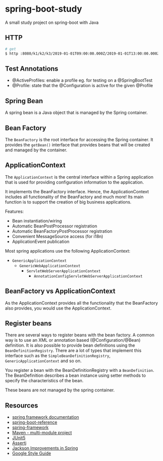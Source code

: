 # spring-boot-study

A small study project on spring-boot with Java

## HTTP

```bash
# get
$ http :8080/k1/k2/k3/2019-01-01T09:00:00.000Z/2019-01-01T13:00:00.000Z
```

## Test Annotations

- @ActiveProfiles: enable a profile eg. for testing on a @SpringBootTest
- @Profile: state that the @Configuration is active for the given @Profile

## Spring Bean
A spring bean is a Java object that is managed by the Spring container.

## Bean Factory
The `BeanFactory` is the root interface for accessing the Spring container. It provides the `getBean()` interface that provides beans that will be created and managed by the container.

## ApplicationContext
The `ApplicationContext` is the central interface within a Spring application that is used for providing configuration information to the application.

It implements the BeanFactory interface. Hence, the ApplicationContext includes all functionality of the BeanFactory and much more! Its main function is to support the creation of big business applications.

Features:

- Bean instantiation/wiring
- Automatic BeanPostProcessor registration
- Automatic BeanFactoryPostProcessor registration
- Convenient MessageSource access (for i18n)
- ApplicationEvent publication

Most spring applications use the following ApplicationContext:

- `GenericApplicationContext`
  - `GenericWebApplicationContext`
    - `ServletWebServerApplicationContext`
      - `AnnotationConfigServletWebServerApplicationContext` 

## BeanFactory vs ApplicationContext
As the ApplicationContext provides all the functionality that the BeanFactory also provides, you would use the ApplicationContext.

## Register beans
There are several ways to register beans with the bean factory. A common way is to use an XML or annotation based (@Configuration/@Bean) definition. It is also possible to provide bean definitions using the `BeanDefinitionRegistry`. There are a lot of types that implement this interface such as the `SimpleBeanDefinitionRegistry`, `GenericApplicationContext` and so on. 

You register a bean with the BeanDefinitionRegistry with a `BeanDefinition`. The BeanDefinition describes a bean instance using setter methods to specify the characteristics of the bean. 

These beans are not managed by the spring container. 

## Resources
- [spring framework documentation](https://docs.spring.io/spring/docs/current/spring-framework-reference/)
- [spring-boot-reference](https://docs.spring.io/spring-boot/docs/current/reference/htmlsingle/)
- [spring-framework](https://spring.io/projects/spring-framework)
- [Maven - multi-module project](https://www.baeldung.com/maven-multi-module)
- [JUnit5](https://www.baeldung.com/junit-5)
- [Assertj](https://joel-costigliola.github.io/assertj/)
- [Jackson Improvements in Spring](https://spring.io/blog/2014/12/02/latest-jackson-integration-improvements-in-spring)
- [Google Style Guide](https://github.com/google/styleguide)
